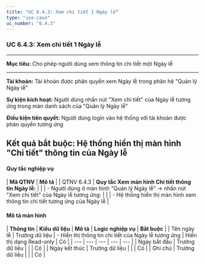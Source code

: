 ```yaml
---
title: "UC 6.4.3: Xem chi tiết 1 Ngày lễ"
type: "use-case"
uc_number: "6.4.3"
---
```


### UC 6.4.3: Xem chi tiết 1 Ngày lễ

  --------------------------------------------------------------------------------------------------------------------------------
  **Mục tiêu:**               Cho phép người dùng xem thông tin chi tiết một Ngày lễ
  --------------------------- ----------------------------------------------------------------------------------------------------
  **Tài khoản:**              Tài khoản được phân quyền xem Ngày lễ trong phân hệ "Quản lý Ngày lễ"

  **Sự kiện kích hoạt:**      Người dùng nhấn nút "Xem chi tiết" của Ngày lễ tương ứng trong màn danh sách của "Quản lý Ngày lễ"

  **Điều kiện tiên quyết:**   Người dùng login vào hệ thống với tài khoản được phân quyền tương ứng

  **Kết quả bắt buộc:**       Hệ thống hiển thị màn hình "Chi tiết" thông tin của Ngày lễ
  --------------------------------------------------------------------------------------------------------------------------------

#### Quy tắc nghiệp vụ

| **Mã QTNV** | **Mô tả** |
| QTNV 6.4.3 | **Quy tắc Xem màn hình Chi tiết thông tin Ngày lễ:** |
|  | - Người dùng ở màn hình "Quản lý Ngày lễ" -\> nhấn nút "Xem chi tiết" của Ngày lễ tương ứng: |
|  | - Hệ thống hiển thị màn hình xem thông tin chi tiết tương ứng của Ngày lễ |

#### Mô tả màn hình

| **Thông tin** | **Kiểu dữ liệu** | **Mô tả** | **Logic nghiệp vụ** | **Bắt buộc** |
| Tên ngày lễ | Trường dữ liệu | \- Hiển thị thông tin chi tiết của Ngày lễ tương ứng | Hiển thị dạng Read-only | Có |
| --- | --- | --- | --- | --- |
| Ngày bắt đầu | Trường dữ liệu |  |  | Có |
| Ngày kết thúc | Trường dữ liệu |  |  | Có |
| Ghi chú | Trường dữ liệu |  |  | Có |
